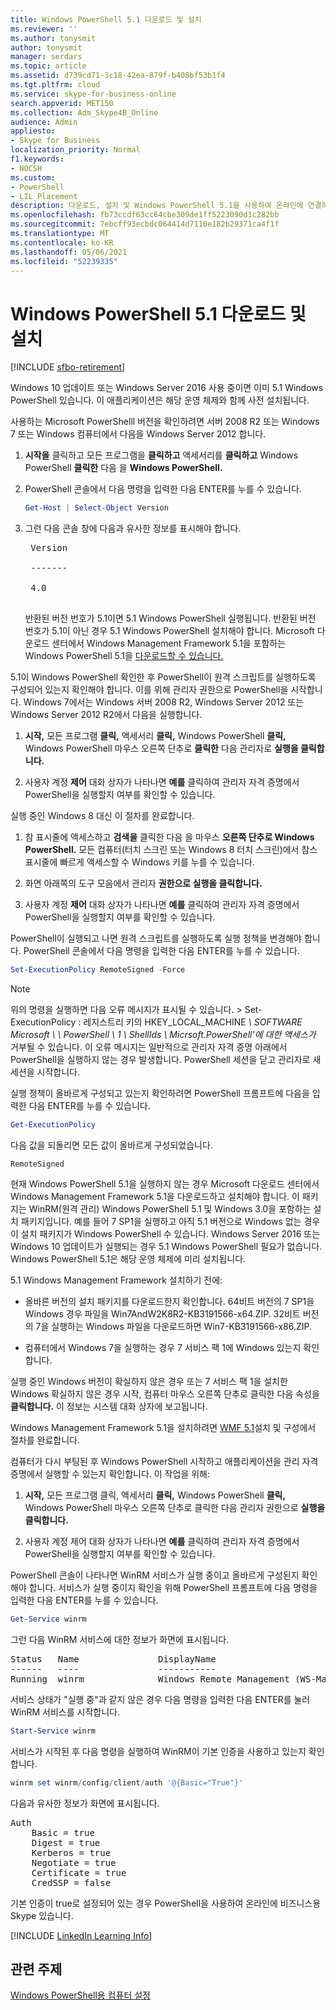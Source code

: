 ```yaml
---
title: Windows PowerShell 5.1 다운로드 및 설치
ms.reviewer: ''
ms.author: tonysmit
author: tonysmit
manager: serdars
ms.topic: article
ms.assetid: d739cd71-3c18-42ea-879f-b408bf53b1f4
ms.tgt.pltfrm: cloud
ms.service: skype-for-business-online
search.appverid: MET150
ms.collection: Adm_Skype4B_Online
audience: Admin
appliesto:
- Skype for Business
localization_priority: Normal
f1.keywords:
- NOCSH
ms.custom:
- PowerShell
- LIL_Placement
description: 다운로드, 설치 및 Windows PowerShell 5.1을 사용하여 온라인에 연결하는 원격 PowerShell 세션을 비즈니스용 Skype 있습니다.
ms.openlocfilehash: fb73ccdf63cc64cbe309de1ff5223090d1c282bb
ms.sourcegitcommit: 7ebcff93ecbdc064414d7110e182b29371ca4f1f
ms.translationtype: MT
ms.contentlocale: ko-KR
ms.lasthandoff: 05/06/2021
ms.locfileid: "52239335"
---
```

# <a name="download-and-install-windows-powershell-51"></a>Windows PowerShell 5.1 다운로드 및 설치

[!INCLUDE [sfbo-retirement](../../Hub/includes/sfbo-retirement.md)]

Windows 10 업데이트 또는 Windows Server 2016 사용 중이면 이미 5.1 Windows PowerShell 있습니다. 이 애플리케이션은 해당 운영 체제와 함께 사전 설치됩니다.
  
사용하는 Microsoft PowerShelll 버전을 확인하려면 서버 2008 R2 또는 Windows 7 또는 Windows 컴퓨터에서 다음을 Windows Server 2012 합니다.
  
1. **시작을** 클릭하고 모든 프로그램을 **클릭하고** 액세서리를 **클릭하고** Windows PowerShell **클릭한** 다음 을 **Windows PowerShell.**
    
2. PowerShell 콘솔에서 다음 명령을 입력한 다음 ENTER를 누를 수 있습니다.
    
   ```PowerShell
   Get-Host | Select-Object Version
   ```

3. 그런 다음 콘솔 창에 다음과 유사한 정보를 표시해야 합니다.
    
    <pre>
    Version <BR>
    ------- <BR>
    4.0
    </pre>

    반환된 버전 번호가 5.1이면 5.1 Windows PowerShell 실행됩니다. 반환된 버전 번호가 5.1이 아닌 경우 5.1 Windows PowerShell 설치해야 합니다. Microsoft 다운로드 센터에서 Windows Management Framework 5.1을 포함하는 Windows PowerShell 5.1을 [다운로드할 수 있습니다.](https://www.microsoft.com/download/details.aspx?id=54616)
  
5.1이 Windows PowerShell 확인한 후 PowerShell이 원격 스크립트를 실행하도록 구성되어 있는지 확인해야 합니다. 이를 위해 관리자 권한으로 PowerShell을 시작합니다. Windows 7에서는 Windows 서버 2008 R2, Windows Server 2012 또는 Windows Server 2012 R2에서 다음을 실행합니다.
  
1. **시작,** 모든 프로그램 **클릭,** 액세서리 **클릭,** Windows PowerShell **클릭,** Windows PowerShell 마우스 오른쪽 단추로 **클릭한** 다음 관리자로 **실행을 클릭합니다.**
    
2. 사용자 계정 **제어** 대화 상자가 나타나면 **예를** 클릭하여 관리자 자격 증명에서 PowerShell을 실행할지 여부를 확인할 수 있습니다.
    
실행 중인 Windows 8 대신 이 절차를 완료합니다.
  
1. 참 표시줄에 액세스하고 **검색을** 클릭한 다음 을 마우스 **오른쪽 단추로 Windows PowerShell.** 모든 컴퓨터(터치 스크린 또는 Windows 8 터치 스크린)에서 참스 표시줄에 빠르게 액세스할 수 Windows 키를 누를 수 있습니다.
    
2. 화면 아래쪽의 도구 모음에서 관리자 **권한으로 실행을 클릭합니다.**
    
3. 사용자 계정 **제어** 대화 상자가 나타나면 **예를** 클릭하여 관리자 자격 증명에서 PowerShell을 실행할지 여부를 확인할 수 있습니다.
    
PowerShell이 실행되고 나면 원격 스크립트를 실행하도록 실행 정책을 변경해야 합니다. PowerShell 콘솔에서 다음 명령을 입력한 다음 ENTER를 누를 수 있습니다.
```PowerShell
Set-ExecutionPolicy RemoteSigned -Force
```
   
 
> [!NOTE]
> 위의 명령을 실행하면 다음 오류 메시지가 표시될 수 있습니다. > Set-ExecutionPolicy : 레지스트리 키의 HKEY_LOCAL_MACHINE *\\ SOFTWARE Microsoft \\ \\ PowerShell \\ 1 \\ ShellIds \\ Micrsoft.PowerShell'에 대한 액세스가* 거부될 수 있습니다. 이 오류 메시지는 일반적으로 관리자 자격 증명 아래에서 PowerShell을 실행하지 않는 경우 발생합니다. PowerShell 세션을 닫고 관리자로 새 세션을 시작합니다.
 
실행 정책이 올바르게 구성되고 있는지 확인하려면 PowerShell 프롬프트에 다음을 입력한 다음 ENTER를 누를 수 있습니다.
  
```PowerShell
Get-ExecutionPolicy
```

다음 값을 되돌리면 모든 값이 올바르게 구성되었습니다.
  
`RemoteSigned`

현재 Windows PowerShell 5.1을 실행하지 않는 경우 Microsoft 다운로드 센터에서 Windows Management Framework 5.1을 다운로드하고 설치해야 합니다. 이 패키지는 WinRM(원격 관리) Windows PowerShell 5.1 및 Windows 3.0을 포함하는 설치 패키지입니다. 예를 들어 7 SP1을 실행하고 아직 5.1 버전으로 Windows 없는 경우 이 설치 패키지가 Windows PowerShell 수 있습니다. Windows Server 2016 또는 Windows 10 업데이트가 실행되는 경우 5.1 Windows PowerShell 필요가 없습니다. Windows PowerShell 5.1은 해당 운영 체제에 미리 설치됩니다.
  
5.1 Windows Management Framework 설치하기 전에:
  
- 올바른 버전의 설치 패키지를 다운로드한지 확인합니다. 64비트 버전의 7 SP1을 Windows 경우 파일을 Win7AndW2K8R2-KB3191566-x64.ZIP. 32비트 버전의 7을 실행하는 Windows 파일을 다운로드하면 Win7-KB3191566-x86.ZIP.
    
- 컴퓨터에서 Windows 7을 실행하는 경우 7 서비스 팩 1에 Windows 있는지 확인합니다.

실행 중인 Windows 버전이 확실하지 않은 경우 또는 7 서비스 팩 1을 설치한 Windows 확실하지 않은 경우 시작, 컴퓨터 마우스 오른쪽 단추로 클릭한 다음 속성을 **클릭합니다.** 이 정보는 시스템 대화 상자에 보고됩니다.
  
Windows Management Framework 5.1을 설치하려면 [WMF 5.1](/powershell/scripting/wmf/setup/install-configure)설치 및 구성에서 절차를 완료합니다.
  
컴퓨터가 다시 부팅된 후 Windows PowerShell 시작하고 애플리케이션을 관리 자격 증명에서 실행할 수 있는지 확인합니다. 이 작업을 위해:
  
1. **시작,** 모든 프로그램 클릭, 액세서리 **클릭,** Windows PowerShell **클릭,** Windows PowerShell 마우스 오른쪽 단추로 클릭한 다음 관리자 권한으로 **실행을 클릭합니다.**  
    
2. 사용자 계정 제어 대화 상자가 나타나면 **예를** 클릭하여 관리자 자격 증명에서 PowerShell을 실행할지 여부를 확인할 수 있습니다.
    
PowerShell 콘솔이 나타나면 WinRM 서비스가 실행 중이고 올바르게 구성된지 확인해야 합니다. 서비스가 실행 중이지 확인을 위해 PowerShell 프롬프트에 다음 명령을 입력한 다음 ENTER를 누를 수 있습니다.
  
```PowerShell
Get-Service winrm
```

그런 다음 WinRM 서비스에 대한 정보가 화면에 표시됩니다.
  
<pre>
Status   Name               DisplayName
------   ----               -----------
Running  winrm              Windows Remote Management (WS-Manag...
</pre>

서비스 상태가 "실행 중"과 같지 않은 경우 다음 명령을 입력한 다음 ENTER를 눌러 WinRM 서비스를 시작합니다.
  
```PowerShell
Start-Service winrm
```

서비스가 시작된 후 다음 명령을 실행하여 WinRM이 기본 인증을 사용하고 있는지 확인합니다.
  
```PowerShell
winrm set winrm/config/client/auth '@{Basic="True"}'
```

다음과 유사한 정보가 화면에 표시됩니다.
  
<pre>
Auth
    Basic = true
    Digest = true
    Kerberos = true
    Negotiate = true
    Certificate = true
    CredSSP = false
</pre>

기본 인증이 true로 설정되어 있는 경우 PowerShell을 사용하여 온라인에 비즈니스용 Skype 있습니다.
  
[!INCLUDE [LinkedIn Learning Info](../../common/office/linkedin-learning-info.md)]
   
## <a name="related-topics"></a>관련 주제
[Windows PowerShell용 컴퓨터 설정](set-up-your-computer-for-windows-powershell.md) 

  
